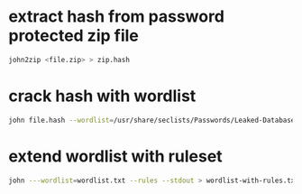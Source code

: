 # extract hash from password protected zip file

```bash
john2zip <file.zip> > zip.hash
```

# crack hash with wordlist

```bash
john file.hash --wordlist=/usr/share/seclists/Passwords/Leaked-Databases/rockyou.txt
```

# extend wordlist with ruleset

```bash
john ---wordlist=wordlist.txt --rules --stdout > wordlist-with-rules.txt
```
